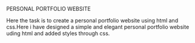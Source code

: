 PERSONAL PORTFOLIO WEBSITE

Here the task is to create a personal portfolio website using html and css.Here i have designed a simple and elegant personal portfolio website uding html and added styles through css.
